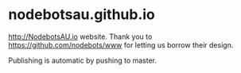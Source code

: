 nodebotsau.github.io
====================

http://NodebotsAU.io website. Thank you to https://github.com/nodebots/www for letting us borrow their design.

Publishing is automatic by pushing to master.
